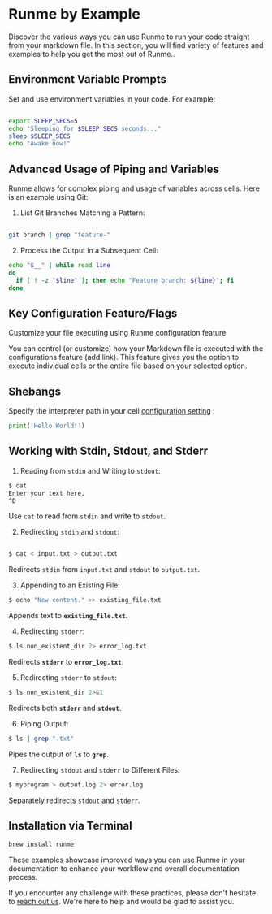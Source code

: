 # Runme by Example

Discover the various ways you can use Runme to run your code straight from your markdown file. In this section, you will find variety of features and examples to help you get the most out of Runme..

## Environment Variable Prompts

Set and use environment variables in your code. For example:

```bash {"id":"01HPF2NC76JZGB371NTR98B2CY"}

export SLEEP_SECS=5
echo "Sleeping for $SLEEP_SECS seconds..."
sleep $SLEEP_SECS
echo "Awake now!"
```

## Advanced Usage of Piping and Variables

Runme allows for complex piping and usage of variables across cells. Here is an example using Git:

1. List Git Branches Matching a Pattern:

```bash {"id":"01HPF2NC7682963MSZB8GKDGV4"}

git branch | grep "feature-"
```

2. Process the Output in a Subsequent Cell:

```bash {"id":"01HPF2NC76AD0C6VRYM1CNADJE"}
echo "$__" | while read line
do
  if [ ! -z "$line" ]; then echo "Feature branch: ${line}"; fi
done
```

## Key Configuration Feature/Flags

Customize your file executing using Runme configuration feature

You can control (or customize) how your Markdown file is executed with the configurations feature (add link). This feature gives you the option to execute individual cells or the entire file based on your selected option.

## Shebangs

Specify the interpreter path in your cell [configuration setting](https://docs.runme.dev/configuration/shebang) :

```python {"id":"01HPF2NC76SASGJTP96K66E8QG"}
print('Hello World!')
```

## Working with Stdin, Stdout, and Stderr

1. Reading from `stdin` and Writing to `stdout`:

```bash {"id":"01HPF2NC76AWGJWYM8SHV0XQ93"}
$ cat
Enter your text here.
^D
```

Use `cat` to read from `stdin` and write to `stdout`.

2. Redirecting `stdin` and `stdout`:

```bash {"id":"01HPF2NC76S7XH2XN6D18TV762"}

$ cat < input.txt > output.txt
```

Redirects `stdin` from `input.txt` and `stdout` to `output.txt`.

3. Appending to an Existing File:

```bash {"id":"01HPF2NC76T2Y88ASGVYBC31R7"}
$ echo "New content." >> existing_file.txt
```

Appends text to __`existing_file.txt`__.

4. Redirecting `stderr`:

```bash {"id":"01HPF2NC76P6P72W9KCKQ5YWT9"}
$ ls non_existent_dir 2> error_log.txt
```

Redirects __`stderr`__ to __`error_log.txt`__.

5. Redirecting `stderr` to `stdout`:

```bash {"id":"01HPF2NC76MY4628TVNRXYWPED"}
$ ls non_existent_dir 2>&1
```

Redirects both **`stderr`** and **`stdout`**.

6. Piping Output:

```bash {"id":"01HPF2NC76Q61QKRMFENPHK6ZS"}
$ ls | grep ".txt"
```

Pipes the output of **`ls`** to **`grep`**.

7. Redirecting `stdout` and `stderr` to Different Files:

```bash {"id":"01HPF2NC764VJ8E4KVEF8HMN0Q"}
$ myprogram > output.log 2> error.log
```

Separately redirects `stdout` and `stderr`.

## Installation via Terminal

```bash {"id":"01HPF2NC76404G3CFBDQRVAQ8V"}
brew install runme
```

These examples showcase improved ways you can use Runme in your documentation to enhance your workflow and overall documentation process.

If you encounter any challenge with these practices, please don't hesitate to [reach out us](https://discord.com/invite/runme). We're here to help and would be glad to assist you.

